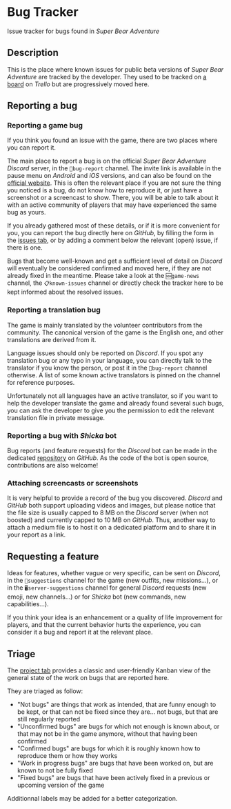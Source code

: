 # Bug Tracker

Issue tracker for bugs found in *Super Bear Adventure*

## Description

This is the place where known issues for public beta versions of *Super Bear Adventure* are tracked by the developer. They used to be tracked on [a board](https://trello.com/b/yTojOuqv/super-bear-adventure-bugs) on *Trello* but are progressively moved here.

## Reporting a bug

### Reporting a game bug

If you think you found an issue with the game, there are two places where you can report it.

The main place to report a bug is on the official *Super Bear Adventure* *Discord* server, in the `🐛bug-report` channel. The invite link is available in the pause menu on *Android* and *iOS* versions, and can also be found on the [official website](https://superbearadventure.com/). This is often the relevant place if you are not sure the thing you noticed is a bug, do not know how to reproduce it, or just have a screenshot or a screencast to show. There, you will be able to talk about it with an active community of players that may have experienced the same bug as yours.

If you already gathered most of these details, or if it is more convenient for you, you can report the bug directly here on *GitHub*, by filling the form in the [issues tab](https://github.com/SuperBearAdventure/tracker/issues), or by adding a comment below the relevant (open) issue, if there is one.

Bugs that become well-known and get a sufficient level of detail on *Discord* will eventually be considered confirmed and moved here, if they are not already fixed in the meantime. Please take a look at the `🆕game-news` channel, the `📋known-issues` channel or directly check the tracker here to be kept informed about the resolved issues.

### Reporting a translation bug

The game is mainly translated by the volunteer contributors from the community. The canonical version of the game is the English one, and other translations are derived from it.

Language issues should only be reported on *Discord*. If you spot any translation bug or any typo in your language, you can directly talk to the translator if you know the person, or post it in the `🐛bug-report` channel otherwise. A list of some known active translators is pinned on the channel for reference purposes.

Unfortunately not all languages have an active translator, so if you want to help the developer translate the game and already found several such bugs, you can ask the developer to give you the permission to edit the relevant translation file in private message.

### Reporting a bug with *Shicka* bot

Bug reports (and feature requests) for the *Discord* bot can be made in the dedicated [repository](https://github.com/SuperBearAdventure/shicka) on *GitHub*. As the code of the bot is open source, contributions are also welcome!

### Attaching screencasts or screenshots

It is very helpful to provide a record of the bug you discovered. *Discord* and *GitHub* both support uploading videos and images, but please notice that the file size is usually capped to 8 MB on the *Discord* server (when not boosted) and currently capped to 10 MB on *GitHub*. Thus, another way to attach a medium file is to host it on a dedicated platform and to share it in your report as a link.

## Requesting a feature

Ideas for features, whether vague or very specific, can be sent on *Discord*, in the `🤔suggestions` channel for the game (new outfits, new missions...), or in the `🖥server-suggestions` channel for general *Discord* requests (new emoji, new channels...) or for *Shicka* bot (new commands, new capabilities...).

If you think your idea is an enhancement or a quality of life improvement for players, and that the current behavior hurts the experience, you can consider it a bug and report it at the relevant place.

## Triage

The [project tab](https://github.com/SuperBearAdventure/tracker/projects/1) provides a classic and user-friendly Kanban view of the general state of the work on bugs that are reported here.

They are triaged as follow:

- "Not bugs" are things that work as intended, that are funny enough to be kept, or that can not be fixed since they are... not bugs, but that are still regularly reported
- "Unconfirmed bugs" are bugs for which not enough is known about, or that may not be in the game anymore, without that having been confirmed
- "Confirmed bugs" are bugs for which it is roughly known how to reproduce them or how they works
- "Work in progress bugs" are bugs that have been worked on, but are known to not be fully fixed
- "Fixed bugs" are bugs that have been actively fixed in a previous or upcoming version of the game

Additionnal labels may be added for a better categorization.
